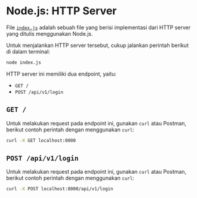 # Node.js: HTTP Server

File [`index.js`](./index.js) adalah sebuah file yang berisi implementasi dari
HTTP server yang ditulis menggunakan Node.js.

Untuk menjalankan HTTP server tersebut, cukup jalankan perintah berikut di dalam
terminal:

```bash
node index.js
```

HTTP server ini memiliki dua endpoint, yaitu:
- `GET /`
- `POST /api/v1/login`

## `GET /`

Untuk melakukan request pada endpoint ini, gunakan `curl` atau Postman, berikut
contoh perintah dengan menggunakan `curl`:

```bash
curl -X GET localhost:8000
```

## `POST /api/v1/login`

Untuk melakukan request pada endpoint ini, gunakan `curl` atau Postman, berikut
contoh perintah dengan menggunakan `curl`:

```bash
curl -X POST localhost:8000/api/v1/login
```
